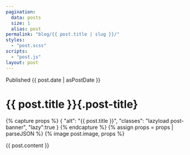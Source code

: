 ```yaml
---
pagination:
  data: posts
  size: 1
  alias: post
permalink: "blog/{{ post.title | slug }}/"
styles:
  - "post.scss"
scripts:
  - "post.js"
layout: post
---
```


<span class="publication-date">Published {{ post.date | asPostDate }}</span>

# {{ post.title }}{.post-title}

<!-- prettier-ignore -->
{% capture props %}
{
"alt": "{{ post.title }}",
"classes": "lazyload post-banner",
"lazy":true
}
{% endcapture %}
{% assign props = props | parseJSON %}
{% image post.image, props %}

<div class="content">

{{ post.content }}

</div>
